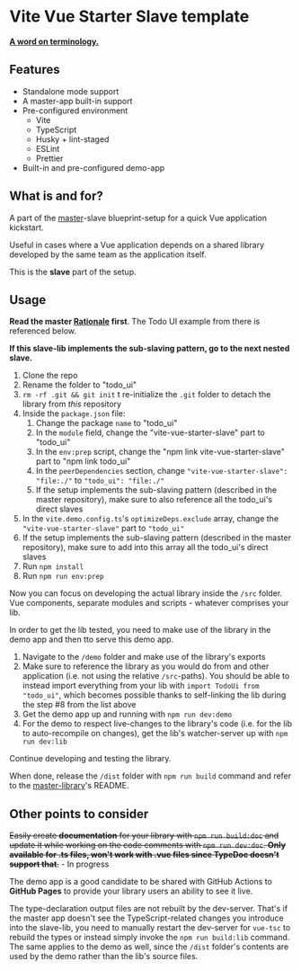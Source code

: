 # Vite Vue Starter **Slave** template

[**A word on terminology.**](<https://en.wikipedia.org/wiki/Master/slave_(technology)>)

## Features

- Standalone mode support
- A master-app built-in support
- Pre-configured environment
  - Vite
  - TypeScript
  - Husky + lint-staged
  - ESLint
  - Prettier
- Built-in and pre-configured demo-app

## What is and for?

A part of the [master](<(https://github.com/smellyshovel/vite-vue-starter-master)>)-slave blueprint-setup for a quick Vue application kickstart.

Useful in cases where a Vue application depends on a shared library developed by the same team as the application itself.

This is the **slave** part of the setup.

## Usage

**Read the master [Rationale](https://github.com/smellyshovel/vite-vue-starter-master#rationale) first**. The Todo UI example from there is referenced below.

**If this slave-lib implements the sub-slaving pattern, go to the next nested slave.**

1. Clone the repo
2. Rename the folder to "todo_ui"
3. `rm -rf .git && git init` t re-initialize the `.git` folder to detach the library from _this_ repository
4. Inside the `package.json` file:
   1. Change the package `name` to "todo_ui"
   2. In the `module` field, change the "vite-vue-starter-slave" part to "todo_ui"
   3. In the `env:prep` script, change the "npm link vite-vue-starter-slave" part to "npm link todo_ui"
   4. In the `peerDependencies` section, change `"vite-vue-starter-slave": "file:./"` to `"todo_ui": "file:./"`
   5. If the setup implements the sub-slaving pattern (described in the master repository), make sure to also reference all the todo_ui's direct slaves
5. In the `vite.demo.config.ts`'s `optimizeDeps.exclude` array, change the `"vite-vue-starter-slave"` part to `"todo_ui"`
6. If the setup implements the sub-slaving pattern (described in the master repository), make sure to add into this array all the todo_ui's direct slaves
7. Run `npm install`
8. Run `npm run env:prep`

Now you can focus on developing the actual library inside the `/src` folder. Vue components, separate modules and scripts - whatever comprises your lib.

In order to get the lib tested, you need to make use of the library in the demo app and then tto serve this demo app.

1. Navigate to the `/demo` folder and make use of the library's exports
2. Make sure to reference the library as you would do from and other application (i.e. not using the relative `/src`-paths). You should be able to instead import everything from your lib with `import TodoUi from "todo_ui"`, which becomes possible thanks to self-linking the lib during the step #8 from the list above
3. Get the demo app up and running with `npm run dev:demo`
4. For the demo to respect live-changes to the library's code (i.e. for the lib to auto-recompile on changes), get the lib's watcher-server up with `npm run dev:lib`

Continue developing and testing the library.

When done, release the `/dist` folder with `npm run build` command and refer to the [master-library](https://github.com/smellyshovel/vite-vue-starter-slave)'s README.

## Other points to consider

<s>Easily create **documentation** for your library with `npm run build:doc` and update it while working on the code comments with `npm run dev:doc`. **Only available for .ts files, won't work with .vue files since TypeDoc doesn't support that**.</s> - In progress

The demo app is a good candidate to be shared with GitHub Actions to **GitHub Pages** to provide your library users an ability to see it live.

The type-declaration output files are not rebuilt by the dev-server. That's if the master app doesn't see the TypeScript-related changes you introduce into the slave-lib, you need to manually restart the dev-server for `vue-tsc` to rebuild the types or instead simply invoke the `npm run build:lib` command. The same applies to the demo as well, since the `/dist` folder's contents are used by the demo rather than the lib's source files.
